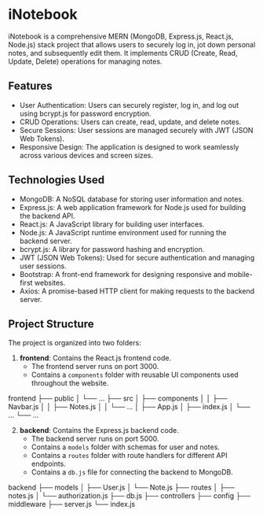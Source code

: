 # iNotebook

iNotebook is a comprehensive MERN (MongoDB, Express.js, React.js, Node.js) stack project that allows users to securely log in, jot down personal notes, and subsequently edit them. It implements CRUD (Create, Read, Update, Delete) operations for managing notes.

## Features

- User Authentication: Users can securely register, log in, and log out using bcrypt.js for password encryption.
- CRUD Operations: Users can create, read, update, and delete notes.
- Secure Sessions: User sessions are managed securely with JWT (JSON Web Tokens).
- Responsive Design: The application is designed to work seamlessly across various devices and screen sizes.

## Technologies Used

- MongoDB: A NoSQL database for storing user information and notes.
- Express.js: A web application framework for Node.js used for building the backend API.
- React.js: A JavaScript library for building user interfaces.
- Node.js: A JavaScript runtime environment used for running the backend server.
- bcrypt.js: A library for password hashing and encryption.
- JWT (JSON Web Tokens): Used for secure authentication and managing user sessions.
- Bootstrap: A front-end framework for designing responsive and mobile-first websites.
- Axios: A promise-based HTTP client for making requests to the backend server.

## Project Structure

The project is organized into two folders:

1. **frontend**: Contains the React.js frontend code.
   - The frontend server runs on port 3000.
   - Contains a `components` folder with reusable UI components used throughout the website.

frontend
   ├── public
   │   └── ...
   ├── src
   │   ├── components
   │   │   ├── Navbar.js
   │   │   ├── Notes.js
   │   │   └── ...
   │   ├── App.js
   │   ├── index.js
   │   └── ...
   └── ...

2. **backend**: Contains the Express.js backend code.
   - The backend server runs on port 5000.
   - Contains a `models` folder with schemas for user and notes.
   - Contains a `routes` folder with route handlers for different API endpoints.
   - Contains a `db.js` file for connecting the backend to MongoDB.


backend
├── models
│   ├── User.js
│   └── Note.js
├── routes
│   ├── notes.js
│   └── authorization.js
├── db.js
├── controllers
├── config
├── middleware
├── server.js
└── index.js
